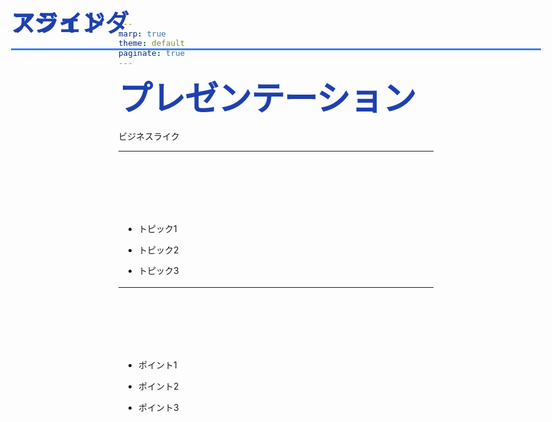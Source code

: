 ```yaml
---
marp: true
theme: default
paginate: true
---
```


<style>
@import url('https://fonts.googleapis.com/css2?family=Noto+Sans+JP:wght@400;500;700&display=swap');

:root {
  --color-background: #ffffff;
  --color-foreground: #1f2937;
  --color-heading: #1e40af;
  --color-accent: #3b82f6;
  --color-border: #d1d5db;
  --font-default: 'Noto Sans JP', 'Hiragino Kaku Gothic ProN', 'Meiryo', sans-serif;
}

section {
  background-color: var(--color-background);
  color: var(--color-foreground);
  font-family: var(--font-default);
  font-weight: 400;
  box-sizing: border-box;
  border-top: 8px solid var(--color-heading);
  position: relative;
  line-height: 1.7;
  font-size: 22px;
  padding: 56px;
}

h1, h2, h3, h4, h5, h6 {
  font-weight: 700;
  color: var(--color-heading);
  margin: 0;
  padding: 0;
}

h1 {
  font-size: 54px;
  line-height: 1.3;
  text-align: left;
  font-weight: 700;
  letter-spacing: -0.02em;
}

h2 {
  position: absolute;
  top: 40px;
  left: 56px;
  right: 56px;
  font-size: 38px;
  padding-top: 0;
  padding-bottom: 16px;
  border-bottom: 3px solid var(--color-accent);
}

h2 + * {
  margin-top: 112px;
}

h3 {
  color: var(--color-accent);
  font-size: 26px;
  margin-top: 32px;
  margin-bottom: 12px;
  font-weight: 600;
}

ul, ol {
  padding-left: 32px;
}

li {
  margin-bottom: 10px;
  line-height: 1.7;
}

footer {
  font-size: 16px;
  color: #6b7280;
  position: absolute;
  left: 56px;
  right: 56px;
  bottom: 40px;
  display: flex;
  justify-content: space-between;
  align-items: center;
}

footer::before {
  content: '';
  flex: 1;
  height: 2px;
  background-color: var(--color-border);
  margin-right: 20px;
}

section.lead {
  border-top: 8px solid var(--color-heading);
  display: flex;
  flex-direction: column;
  justify-content: center;
  background: linear-gradient(135deg, #ffffff 0%, #f3f4f6 100%);
}

section.lead footer {
  display: none;
}

section.lead h1 {
  margin-bottom: 32px;
  color: var(--color-heading);
}

section.lead p {
  font-size: 24px;
  color: var(--color-foreground);
  font-weight: 500;
}

table {
  border-collapse: collapse;
  width: 100%;
  margin: 20px 0;
  font-size: 18px;
}

th, td {
  border: 1px solid var(--color-border);
  padding: 12px;
  text-align: left;
}

th {
  background-color: var(--color-heading);
  color: #ffffff;
  font-weight: 700;
}

tr:nth-child(even) {
  background-color: #f9fafb;
}

strong {
  color: var(--color-heading);
  font-weight: 700;
}

code {
  background-color: #f3f4f6;
  color: var(--color-heading);
  padding: 2px 6px;
  border-radius: 3px;
  font-family: 'Consolas', 'Monaco', monospace;
  font-size: 0.9em;
}
</style>

<!-- _class: lead -->

# プレゼンテーション

ビジネスライク

---

## アジェンダ

- トピック1
- トピック2
- トピック3

---

## スライド

- ポイント1
- ポイント2
- ポイント3
